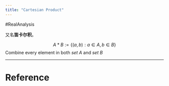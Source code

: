 ```yaml
---
title: "Cartesian Product"
---
```


#RealAnalysis

又名**笛卡尔积**。

$$
A * B :=\{(a,b):a\in A,b\in B\}
$$
Combine every element in both *set A* and *set B*




---



# Reference 

